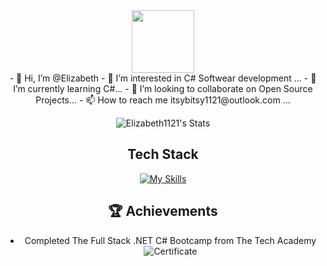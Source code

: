 <div id="header" align="center">
  <img src="[https://media.giphy.com/media/M9gbBd9nbDrOTu1Mqx/giphy.gif](https://media.giphy.com/media/v1.Y2lkPTc5MGI3NjExbjdjMzJ3bnZxZHk2aHc5MmRlcDFvdmc1dmc5YnJkdHQ1N2djcmQxYSZlcD12MV9pbnRlcm5hbF9naWZfYnlfaWQmY3Q9Zw/MYI6NK4JOGpOzOriEg/giphy.gif)" width="100"/>
</div>
<div id="body" align="center">
- 👋 Hi, I’m @Elizabeth
- 👀 I’m interested in C# Softwear development ...
- 🌱 I’m currently learning C#...
- 💞️ I’m looking to collaborate on Open Source Projects...
- 📫 How to reach me itsybitsy1121@outlook.com ...

![Elizabeth1121's Stats](https://github-readme-stats.vercel.app/api?username=Elizabeth1121&theme=vue-dark&show_icons=true&hide_border=true&count_private=true)

## Tech Stack
[![My Skills](https://skillicons.dev/icons?i=js,cs,html,css,py,dotnet,git,github)](https://skillicons.dev)

 ## 🏆 Achievements
 - Completed The Full Stack .NET C# Bootcamp from The Tech Academy
![Certificate]([https://github](https://github.com/Elizabeth1121/ELizabeth1121/blob/main/Images/Lynch%20Graduate%20Certificate.PNG))
</div>

<!---
ELizabeth1121/ELizabeth1121 is a ✨ special ✨ repository because its `README.md` (this file) appears on your GitHub profile.
You can click the Preview link to take a look at your changes.
--->
